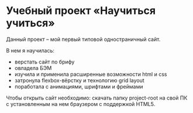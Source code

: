 Учебный проект «Научиться учиться»
=============================
Данный проект – мой первый типовой одностраничный сайт.

В нем я научилась:
- верстать сайт по брифу
- овладела БЭМ
- изучила и применила расширенные возможности html и css
- затронула flexbox-вёрстку и  технологию grid layout
- поработала с анимациями, шрифтами и фреймами

Чтобы открыть сайт необходимо: скачать папку project-root на свой ПК с установленным на нем браузером с поддержкой HTML5.
